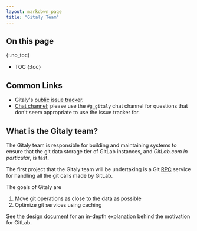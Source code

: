 ```yaml
---
layout: markdown_page
title: "Gitaly Team"
---
```


## On this page
{:.no_toc}

- TOC
{:toc}

## Common Links

- Gitaly's [public issue tracker](https://gitlab.com/gitlab-org/gitaly/issues/index.html.md).
- [Chat channel](https://gitlab.slack.com/archives/g_gitaly/index.html.md); please use the `#g_gitaly` chat channel for questions that don't seem appropriate to use the issue tracker for.

## What is the Gitaly team?

The Gitaly team is responsible for building and maintaining systems to ensure that the git data storage tier of GitLab instances, and _GitLab.com in particular_, is fast.

The first project that the Gitaly team will be undertaking is a Git [RPC](https://en.wikipedia.org/wiki/Remote_procedure_call/index.html.md) service for handling all the git calls made by GitLab.

The goals of Gitaly are

1. Move git operations as close to the data as possible
1. Optimize git services using caching

See [the design document](https://gitlab.com/gitlab-org/gitaly/tree/master#reason/index.html.md) for an in-depth explanation behind the motivation for GitLab.
